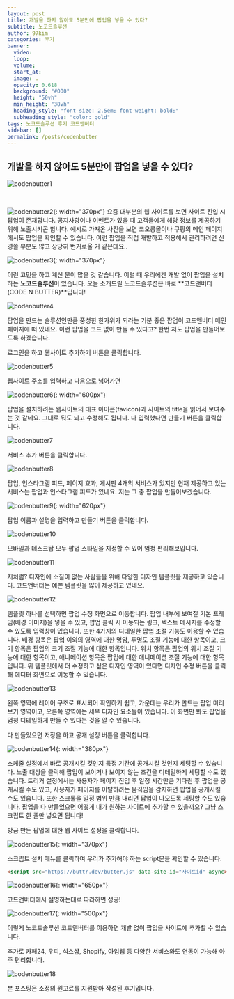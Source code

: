 ```yaml
---
layout: post
title: 개발을 하지 않아도 5분만에 팝업을 넣을 수 있다?
subtitle: 노코드솔루션
author: 97kim
categories: 후기
banner:
  video:
  loop:
  volume:
  start_at:
  image: .
  opacity: 0.618
  background: "#000"
  height: "50vh"
  min_height: "38vh"
  heading_style: "font-size: 2.5em; font-weight: bold;"
  subheading_style: "color: gold"
tags: 노코드솔루션 후기 코드앤버터
sidebar: []
permalink: /posts/codenbutter
---
```


## 개발을 하지 않아도 5분만에 팝업을 넣을 수 있다? ##

![codenbutter1](/assets/images/codenbutter/codenbutter1.png)

<br>

![codenbutter2](/assets/images/codenbutter/codenbutter2.png){: width="370px"}
요즘 대부분의 웹 사이트를 보면 사이트 진입 시 팝업이 존재합니다. 공지사항이나 이벤트가 있을 때 고객들에게 해당 정보를 제공하기 위해 노출시키곤 합니다. 예시로 가져온 사진을 보면 코오롱몰이나 쿠팡의 메인 페이지에서도 팝업을 확인할 수 있습니다. 이런 팝업을 직접 개발하고 적용해서 관리하려면 신경쓸 부분도 많고 상당히 번거로울 거 같은데요..

![codenbutter3](/assets/images/codenbutter/codenbutter3.png){: width="370px"}

이런 고민을 하고 계신 분이 많을 것 같습니다. 이럴 때 우리에겐 개발 없이 팝업을 설치하는 **노코드솔루션**이 있습니다. 오늘 소개드릴 노코드솔루션은 바로 **코드앤버터(CODE N BUTTER)**입니다!

![codenbutter4](/assets/images/codenbutter/codenbutter4.png)

팝업을 만드는 솔루션인만큼 풍성한 한가위가 되라는 기분 좋은 팝업이 코드앤버터 메인 페이지에 떠 있네요. 이런 팝업을 코드 없이 만들 수 있다고? 한번 저도 팝업을 만들어보도록 하겠습니다.

로그인을 하고 웹사이트 추가하기 버튼을 클릭합니다.

![codenbutter5](/assets/images/codenbutter/codenbutter5.png)

웹사이트 주소를 입력하고 다음으로 넘어가면

![codenbutter6](/assets/images/codenbutter/codenbutter6.png){: width="600px"}

팝업을 설치하려는 웹사이트의 대표 아이콘(favicon)과 사이트의 title을 읽어서 보여주는 것 같네요.
그대로 둬도 되고 수정해도 됩니다. 다 입력했다면 만들기 버튼을 클릭합니다.

![codenbutter7](/assets/images/codenbutter/codenbutter7.png)

서비스 추가 버튼을 클릭합니다.

![codenbutter8](/assets/images/codenbutter/codenbutter8.png)

팝업, 인스타그램 피드, 페이지 효과, 게시판 4개의 서비스가 있지만 현재 제공하고 있는 서비스는 팝업과 인스타그램 피드가 있네요. 저는 그 중 팝업을 만들어보겠습니다.

![codenbutter9](/assets/images/codenbutter/codenbutter9.png){: width="620px"}

팝업 이름과 설명을 입력하고 만들기 버튼을 클릭합니다.

![codenbutter10](/assets/images/codenbutter/codenbutter10.png)

모바일과 데스크탑 모두 팝업 스타일을 지정할 수 있어 엄청 편리해보입니다.

![codenbutter11](/assets/images/codenbutter/codenbutter11.png)

저처럼? 디자인에 소질이 없는 사람들을 위해 다양한 디자인 템플릿을 제공하고 있습니다. 코드앤버터는 예쁜 템플릿을 많이 제공하고 있네요.

![codenbutter12](/assets/images/codenbutter/codenbutter12.png)

템플릿 하나를 선택하면 팝업 수정 화면으로 이동합니다. 팝업 내부에 보여질 기본 프레임(배경 이미지)을 넣을 수 있고, 팝업 클릭 시 이동되는 링크, 텍스트 메시지를 수정할 수 있도록 입력창이 있습니다. 또한 4가지의 디테일한 팝업 조절 기능도 이용할 수 있습니다. 배경 항목은 팝업 이외의 영역에 대한 명암, 투명도 조절 기능에 대한 항목이고, 크기 항목은 팝업의 크기 조절 기능에 대한 항목입니다. 위치 항목은 팝업의 위치 조절 기능에 대한 항목이고, 애니메이션 항목은 팝업에 대한 애니메이션 조절 기능에 대한 항목입니다. 위 템플릿에서 더 수정하고 싶은 디자인 영역이 있다면 디자인 수정 버튼을 클릭해 에디터 화면으로 이동할 수 있습니다.

![codenbutter13](/assets/images/codenbutter/codenbutter13.png)

왼쪽 영역에 레이어 구조로 표시되어 확인하기 쉽고, 가운데는 우리가 만드는 팝업 미리보기 영역이고, 오른쪽 영역에는 세부 디자인 요소들이 있습니다.
이 화면만 봐도 팝업을 엄청 디테일하게 만들 수 있다는 것을 알 수 있습니다.

다 만들었으면 저장을 하고 공개 설정 버튼을 클릭합니다.

![codenbutter14](/assets/images/codenbutter/codenbutter14.png){: width="380px"}

스케줄 설정에서 바로 공개시킬 것인지 특정 기간에 공개시킬 것인지 세팅할 수 있습니다. 노출 대상을 클릭해 팝업이 보이거나 보이지 않는 조건을 디테일하게 세팅할 수도 있습니다.
트리거 설정에서는 사용자가 페이지 진입 후 일정 시간만큼 기다린 후 팝업을 공개시킬 수도 있고, 사용자가 페이지를 이탈하려는 움직임을 감지하면 팝업을 공개시킬 수도 있습니다. 또한 스크롤을 일정 범위 만큼 내리면 팝업이 나오도록 세팅할 수도 있습니다. 팝업을 다 만들었으면 어떻게 내가 원하는 사이트에 추가할 수 있을까요? 그냥 스크립트 한 줄만 넣으면 됩니다!

방금 만든 팝업에 대한 웹 사이트 설정을 클릭합니다.

![codenbutter15](/assets/images/codenbutter/codenbutter15.png){: width="370px"}

스크립트 설치 메뉴를 클릭하여 우리가 추가해야 하는 script문을 확인할 수 있습니다.

``` html
<script src="https://buttr.dev/butter.js" data-site-id="사이트id" async></script>
```

![codenbutter16](/assets/images/codenbutter/codenbutter16.png){: width="650px"}

코드앤버터에서 설명하는대로 따라하면 성공!

![codenbutter17](/assets/images/codenbutter/codenbutter17.png){: width="500px"}

이렇게 노코드솔루션 코드앤버터를 이용하면 개발 없이 팝업을 사이트에 추가할 수 있습니다.

추가로 카페24, 우피, 식스샵, Shopify, 아임웹 등 다양한 서비스와도 연동이 가능해 아주 편리합니다.

![codenbutter18](/assets/images/codenbutter/codenbutter18.png)

본 포스팅은 소정의 원고료를 지원받아 작성된 후기입니다.